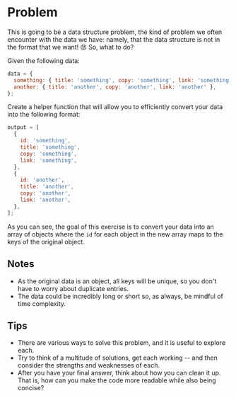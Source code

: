 # Problem

This is going to be a data structure problem, the kind of problem we often encounter with the data we have: namely, that the data structure is not in the format that we want! 😡 So, what to do?

Given the following data:

```js
data = {
  something: { title: 'something', copy: 'something', link: 'something' },
  another: { title: 'another', copy: 'another', link: 'another' },
};
```

Create a helper function that will allow you to efficiently convert your data into the following format:

```js
output = [
  {
    id: 'something',
    title: 'something',
    copy: 'something',
    link: 'something',
  },
  {
    id: 'another',
    title: 'another',
    copy: 'another',
    link: 'another',
  },
];
```

As you can see, the goal of this exercise is to convert your data into an array of objects where the `id` for each object in the new array maps to the keys of the original object.

## Notes

- As the original data is an object, all keys will be unique, so you don't have to worry about duplicate entries.
- The data could be incredibly long or short so, as always, be mindful of time complexity.

## Tips

- There are various ways to solve this problem, and it is useful to explore each.
- Try to think of a multitude of solutions, get each working -- and then consider the strengths and weaknesses of each.
- After you have your final answer, think about how you can clean it up. That is, how can you make the code more readable while also being concise?
